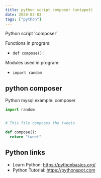 ```yaml
---
title: python script composer (snippet)
date: 2020-03-03
tags: ["python"]
---
```

Python script 'composer'

Functions in program: 
* `def compose():`

Modules used in program: 
* `import random`

## python composer

Python mysql example: composer

```python
import random


# This file composes the tweets.

def compose():
  return "tweet"

```

## Python links

- Learn Python: https://pythonbasics.org/
- Python Tutorial: https://pythonspot.com
